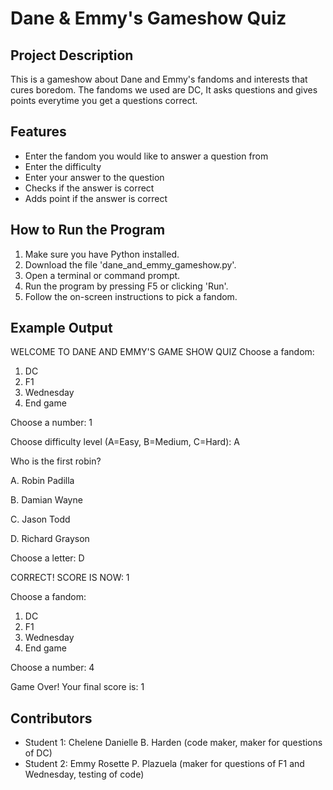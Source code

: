 # Dane & Emmy's Gameshow Quiz

## Project Description
This is a gameshow about Dane and Emmy's fandoms and interests that cures boredom. The fandoms we used are DC, It asks questions and gives points everytime you get a questions correct.

## Features
- Enter the fandom you would like to answer a question from
- Enter the difficulty
- Enter your answer to the question
- Checks if the answer is correct
- Adds point if the answer is correct

## How to Run the Program
1. Make sure you have Python installed.
2. Download the file 'dane_and_emmy_gameshow.py'.
3. Open a terminal or command prompt.
4. Run the program by pressing F5 or clicking 'Run'.
5. Follow the on-screen instructions to pick a fandom.
 
## Example Output
WELCOME TO DANE AND EMMY'S GAME SHOW QUIZ
Choose a fandom: 
1. DC
2. F1
3. Wednesday
4. End game
   
Choose a number: 1

Choose difficulty level (A=Easy, B=Medium, C=Hard): A

Who is the first robin?

A. Robin Padilla 

B. Damian Wayne 

C. Jason Todd 

D. Richard Grayson 

Choose a letter: D 

CORRECT! SCORE IS NOW: 1

Choose a fandom: 
1. DC
2. F1
3. Wednesday
4. End game

Choose a number: 4

Game Over! Your final score is: 1

## Contributors
- Student 1: Chelene Danielle B. Harden (code maker, maker for questions of DC)
- Student 2: Emmy Rosette P. Plazuela (maker for questions of F1 and Wednesday, testing of code)

